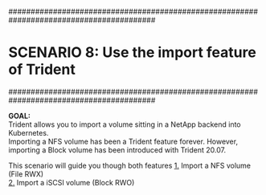 #########################################################################################
# SCENARIO 8: Use the import feature of Trident
#########################################################################################

**GOAL:**  
Trident allows you to import a volume sitting in a NetApp backend into Kubernetes.  
Importing a NFS volume has been a Trident feature forever. However, importing a Block volume has been introduced with Trident 20.07.  

This scenario will guide you though both features
[1.](1_NAS_Import) Import a NFS volume (File RWX)  
[2.](2_SAN_Import) Import a iSCSI volume (Block RWO)